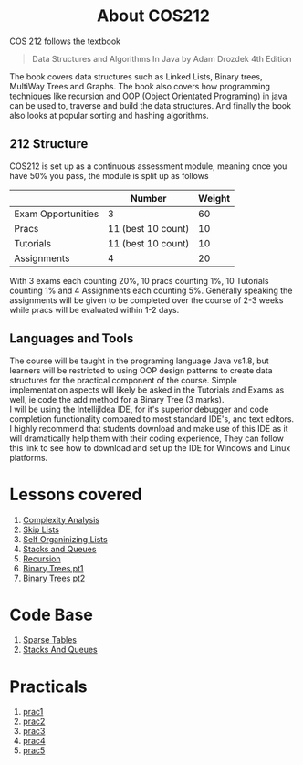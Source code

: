 <div align="center"><h1> About COS212 </h1></div>

COS 212 follows the textbook 
> Data Structures and Algorithms In Java 
>by Adam Drozdek 4th Edition

The book covers data structures such as Linked Lists, Binary trees, MultiWay Trees and Graphs. The book also covers 
how programming techniques like recursion and OOP (Object Orientated Programing) in java can be used to, traverse 
and build the data structures. And finally the book also looks at popular sorting and hashing algorithms.    

## 212 Structure 
COS212 is set up as a continuous assessment module, meaning once you have 50% you pass, the module is split up as follows


|  | Number | Weight |
| --- | --- | --- |
| Exam Opportunities | 3 | 60 |
| Pracs | 11 (best 10 count) | 10 |
| Tutorials | 11 (best 10 count) | 10 |
| Assignments | 4 | 20 |

With 3 exams each counting 20%, 10 pracs counting 1%, 10 Tutorials counting 1% and 4 Assignments each counting 5%. 
Generally speaking the assignments will be given to be completed over the course of 2-3 weeks while pracs will 
be evaluated within 1-2 days. 

## Languages and Tools

The course will be taught in the programing language Java vs1.8, but learners will be restricted to using OOP design patterns 
to create data structures for the practical component of the course. Simple implementation aspects will likely be asked in the 
Tutorials and Exams as well, ie code the add method for a Binary Tree (3 marks). </br>
I will be using the IntellijIdea IDE, for it's superior debugger and code completion functionality compared to most standard IDE's, 
and text editors.  </br>
I highly recommend that students download and make use of this IDE as it will dramatically help them with their coding experience, 
They can follow this link to see how to download and set up the IDE for Windows and Linux platforms. 

# Lessons covered

1. [Complexity Analysis](https://gitlab.com/Paul_Wood_96/tutoring/-/blob/master/COS212/notes/BigONotation/README.md)
2. [Skip Lists](https://gitlab.com/Paul_Wood_96/tutoring/-/blob/master/COS212/notes/SkipLists/README.md)
3. [Self Organinizing Lists](https://gitlab.com/Paul_Wood_96/tutoring/-/tree/master/COS212/notes/SelfOrganizingLists/README.md)
4. [Stacks and Queues](https://gitlab.com/Paul_Wood_96/tutoring/-/blob/master/COS212/notes/StacksAndQueus/README.md) 
5. [Recursion](https://gitlab.com/Paul_Wood_96/tutoring/-/blob/master/COS212/notes/Recuriosn/README.md)
6. [Binary Trees pt1]()
7. [Binary Trees pt2]()


# Code Base 

1. [Sparse Tables]()
2. [Stacks And Queues]()

# Practicals 

1. [prac1](https://gitlab.com/Paul_Wood_96/tutoring/-/tree/master/COS212/practicals/prac1)
1. [prac2]()
1. [prac3]()
1. [prac4]()
1. [prac5]()
